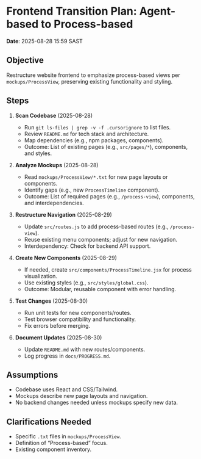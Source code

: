 # Frontend Transition Plan: Agent-based to Process-based

**Date**: 2025-08-28 15:59 SAST

## Objective

Restructure website frontend to emphasize process-based views per `mockups/ProcessView`, preserving existing functionality and styling.

## Steps

1. **Scan Codebase** (2025-08-28)
   - Run `git ls-files | grep -v -f .cursorignore` to list files.
   - Review `README.md` for tech stack and architecture.
   - Map dependencies (e.g., npm packages, components).
   - Outcome: List of existing pages (e.g., `src/pages/*`), components, and styles.

2. **Analyze Mockups** (2025-08-28)
   - Read `mockups/ProcessView/*.txt` for new page layouts or components.
   - Identify gaps (e.g., new `ProcessTimeline` component).
   - Outcome: List of required pages (e.g., `/process-view`), components, and interdependencies.

3. **Restructure Navigation** (2025-08-29)
   - Update `src/routes.js` to add process-based routes (e.g., `/process-view`).
   - Reuse existing menu components; adjust for new navigation.
   - Interdependency: Check for backend API support.

4. **Create New Components** (2025-08-29)
   - If needed, create `src/components/ProcessTimeline.jsx` for process visualization.
   - Use existing styles (e.g., `src/styles/global.css`).
   - Outcome: Modular, reusable component with error handling.

5. **Test Changes** (2025-08-30)
   - Run unit tests for new components/routes.
   - Test browser compatibility and functionality.
   - Fix errors before merging.

6. **Document Updates** (2025-08-30)
   - Update `README.md` with new routes/components.
   - Log progress in `docs/PROGRESS.md`.

## Assumptions

- Codebase uses React and CSS/Tailwind.
- Mockups describe new page layouts and navigation.
- No backend changes needed unless mockups specify new data.

## Clarifications Needed

- Specific `.txt` files in `mockups/ProcessView`.
- Definition of “Process-based” focus.
- Existing component inventory.
